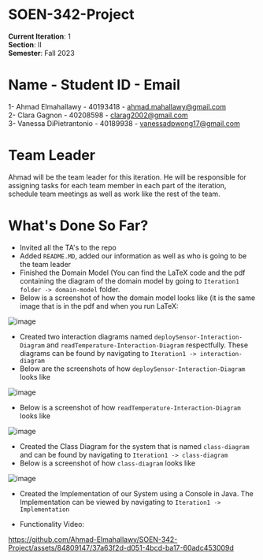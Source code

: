 # SOEN-342-Project
**Current Iteration**: 1 \
**Section**: II \
**Semester**: Fall 2023 

# Name - Student ID - Email
1- Ahmad Elmahallawy - 40193418 - ahmad.mahallawy@gmail.com \
2- Clara Gagnon -  40208598 - clarag2002@gmail.com \
3- Vanessa DiPietrantonio - 40189938 - vanessadpwong17@gmail.com 

# Team Leader
Ahmad will be the team leader for this iteration. He will be responsible for assigning tasks for each team member  in each part of the iteration, schedule team meetings as well as work like the rest of the team.

# What's Done So Far?
- Invited all the TA's to the repo
- Added ```README.MD```, added our information as well as who is going to be the team leader
- Finished the  Domain Model (You can find the LaTeX code and the pdf containing the diagram  of the domain model by going to ```Iteration1 folder -> domain-model``` folder.
- Below is a screenshot of how the domain model looks like (it is the same image that is in the pdf and when you run LaTeX:
  
![image](https://github.com/Ahmad-Elmahallawy/SOEN-342-Project/assets/93838227/1d19baf7-42ff-4252-aebd-9d6f836c62d6)

- Created two interaction diagrams named ```deploySensor-Interaction-Diagram``` and ```readTemperature-Interaction-Diagram``` respectfully. These diagrams can be found by navigating to ```Iteration1 -> interaction-diagram```
- Below are the screenshots of how ```deploySensor-Interaction-Diagram``` looks like 

![image](https://github.com/Ahmad-Elmahallawy/SOEN-342-Project/assets/93838227/2366118a-f903-4310-bc72-19f6bd151ff2)


- Below is a screenshot of how ```readTemperature-Interaction-Diagram``` looks like

![image](https://github.com/Ahmad-Elmahallawy/SOEN-342-Project/assets/93838227/7cdb897e-c377-49bd-b3a6-71d31258c247)

- Created the Class Diagram for the system that is named ```class-diagram``` and can be found by navigating to ```Iteration1 -> class-diagram```
- Below is a screenshot of how ```class-diagram``` looks like

![image](https://github.com/Ahmad-Elmahallawy/SOEN-342-Project/assets/93838227/66ca78a8-1efd-4cca-8068-3df7e51d0d40)

- Created the Implementation of our System using a Console in Java. The Implementation can be viewed by navigating to ```Iteration1 -> Implementation```

- Functionality Video:


https://github.com/Ahmad-Elmahallawy/SOEN-342-Project/assets/84809147/37a63f2d-d051-4bcd-ba17-60adc453009d


